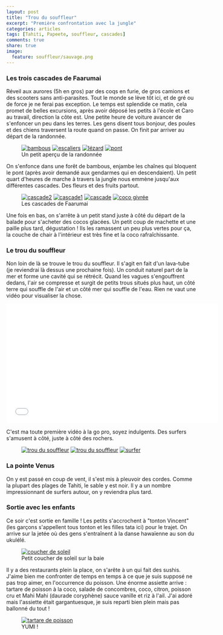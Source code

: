 ```yaml
---
layout: post
title: "Trou du souffleur"
excerpt: "Première confrontation avec la jungle"
categories: articles
tags: [Tahiti, Papeete, souffleur, cascades]
comments: true
share: true
image:
  feature: souffleur/sauvage.png
---
```


### Les trois cascades de Faarumai
Réveil aux aurores (5h en gros) par des coqs en furie, de gros camions et des scooters sans anti-parasites. Tout le monde se lève tôt ici, et de gré ou de force je ne ferai pas exception. Le temps est splendide ce matin, cela promet de belles excursions, après avoir déposé les petits à l'école et Caro au travail, direction la côte est. Une petite heure de voiture avancer de s'enfoncer un peu dans les terres. Les gens disent tous bonjour, des poules et des chiens traversent la route quand on passe. On finit par arriver au départ de la randonnée.

<figure class="half">
	<a href="{{site.url}}/images/souffleur/bambous.jpg"><img src="{{site.url}}/images/souffleur/bambous.jpg" alt="bambous"></a>
	<a href="{{site.url}}/images/souffleur/escaliers.jpg"><img src="{{site.url}}/images/souffleur/escaliers.jpg" alt="escaliers"></a>
	<a href="{{site.url}}/images/souffleur/lezard.jpg"><img src="{{site.url}}/images/souffleur/lezard.jpg" alt="lézard"></a>
	<a href="{{site.url}}/images/souffleur/pont.jpg"><img src="{{site.url}}/images/souffleur/pont.jpg" alt="pont"></a>
	<figcaption>Un petit aperçu de la randonnée</figcaption>	
</figure>

On s'enfonce dans une forêt de bambous, enjambe les chaînes qui bloquent le pont (après avoir demandé aux gendarmes qui en descendaient). Un petit quart d'heures de marche à travers la jungle nous emmène jusqu'aux différentes cascades. Des fleurs et des fruits partout.

<figure class="half">
	<a href="{{site.url}}/images/souffleur/cascade2.jpg"><img src="{{site.url}}/images/souffleur/cascade2.jpg" alt="cascade2"></a>
	<a href="{{site.url}}/images/souffleur/cascade1.jpg"><img src="{{site.url}}/images/souffleur/cascade1.jpg" alt="cascade1"></a>
	<a href="{{site.url}}/images/souffleur/cascade.jpg"><img src="{{site.url}}/images/souffleur/cascade.jpg" alt="cascade"></a>
	<a href="{{site.url}}/images/souffleur/coco.jpg"><img src="{{site.url}}/images/souffleur/coco.jpg" alt="coco givrée"></a>
	<figcaption>Les cascades de Faarumai</figcaption>	
</figure>

Une fois en bas, on s'arrête à un petit stand juste à côté du départ de la balade pour s'acheter des cocos glacées. Un petit coup de machette et une paille plus tard, dégustation !
Ils les ramassent un peu plus vertes pour ça, la couche de chair à l'intérieur est très fine et la coco rafraîchissante.

### Le trou du souffleur
Non loin de là se trouve le trou du souffleur. Il s'agit en fait d'un lava-tube (je reviendrai là dessus une prochaine fois). Un conduit naturel part de la mer et forme une cavité qui se rétrécit. Quand les vagues s'engouffrent dedans, l'air se compresse et surgit de petits trous situés plus haut, un côté terre qui souffle de l'air et un côté mer qui souffle de l'eau.
Rien ne vaut une vidéo pour visualiser la chose.

<iframe width="560" height="315" src="//www.youtube.com/embed/hDx3UEAROsY" frameborder="0"> </iframe>

C'est ma toute première vidéo à la go pro, soyez indulgents.
Des surfers s'amusent à côté, juste à côté des rochers.

<figure class="third">
	<a href="{{site.url}}/images/souffleur/souffleur.jpg"><img src="{{site.url}}/images/souffleur/souffleur.jpg" alt="trou du souffleur"></a>
	<a href="{{site.url}}/images/souffleur/souffleur2.jpg"><img src="{{site.url}}/images/souffleur/souffleur2.jpg" alt="trou du souffleur"></a>
	<a href="{{site.url}}/images/souffleur/surfer.jpg"><img src="{{site.url}}/images/souffleur/surfer.jpg" alt="surfer"></a>
</figure>

### La pointe Venus
On y est passé en coup de vent, il s'est mis à pleuvoir des cordes. Comme la plupart des plages de Tahiti, le sable y est noir. Il y a un nombre impressionnant de surfers autour, on y reviendra plus tard.

### Sortie avec les enfants
Ce soir c'est sortie en famille ! Les petits s'accrochent à "tonton Vincent" (les garçons s'appellent tous tonton et les filles tata ici) pour le trajet. On arrive sur la jetée où des gens s'entraînent à la danse hawaïenne au son du ukulélé.

<figure>
	<a href="{{site.url}}/images/souffleur/coucher.jpg"><img src="{{site.url}}/images/souffleur/coucher.jpg" alt="coucher de soleil"></a>
	<figcaption>Petit coucher de soleil sur la baie</figcaption>	
</figure>

Il y a des restaurants plein la place, on s'arête à un qui fait des sushis. J'aime bien me confronter de temps en temps à ce que je suis supposé ne pas trop aimer, en l'occurrence du poisson. Une énorme assiette arrive : tartare de poisson à la coco, salade de concombres, coco, citron, poisson cru et Mahi Mahi (daurade coryphène) sauce vanille et riz à l'ail. J'ai adoré mais l'assiette était gargantuesque, je suis reparti bien plein mais pas ballonné du tout !

<figure>
	<a href="{{site.url}}/images/souffleur/tartare.jpg"><img src="{{site.url}}/images/souffleur/tartare.jpg" alt="tartare de poisson"></a>
	<figcaption>YUMI !</figcaption>	
</figure>
